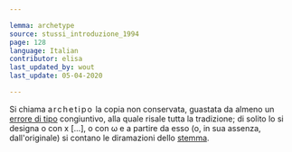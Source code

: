 ```yaml
---

lemma: archetype
source: stussi_introduzione_1994
page: 128
language: Italian
contributor: elisa
last_updated_by: wout
last_update: 05-04-2020

---
```


Si chiama <span style="letter-spacing:2px">archetipo</span> la copia non conservata, guastata da almeno un [errore di tipo](typographicalError.html) congiuntivo, alla quale risale tutta la tradizione; di solito lo si designa o con x [...], o con ω e a partire da esso (o, in sua assenza, dall'originale) si contano le diramazioni dello [stemma](stemma.html).
